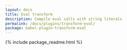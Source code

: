 ```yaml
---
layout: docs
title: Eval transform
description: Compile eval calls with string literals
permalink: /docs/plugins/transform-eval/
package: babel-plugin-transform-eval
---
```


{% include package_readme.html %}